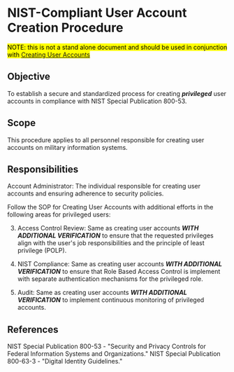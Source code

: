 # NIST-Compliant User Account Creation Procedure

<mark>NOTE: this is not a stand alone document and should be used in conjunction with [Creating User Accounts](https://github.com/kc-king-af/188-Comm-Docs/blob/main/1.%20SOPs/Managing%20Accounts/SOP%20Creating%20User%20Accounts.md)

## Objective
To establish a secure and standardized process for creating **_privileged_** user accounts in compliance with NIST Special Publication 800-53.

## Scope
This procedure applies to all personnel responsible for creating user accounts on military information systems.

## Responsibilities

Account Administrator: The individual responsible for creating user accounts and ensuring adherence to security policies.

Follow the SOP for Creating User Accounts with additional efforts in the following areas for privileged users:

3. Access Control Review:
   Same as creating user accounts **_WITH ADDITIONAL VERIFICATION_** to ensure that the requested privileges align with the user's job responsibilities and the principle of least privilege (POLP).


4. NIST Compliance:
   Same as creating user accounts **_WITH ADDITIONAL VERIFICATION_** to ensure that Role Based Access Control is implement with separate authentication mechanisms for the privileged role.

11. Audit:
   Same as creating user accounts **_WITH ADDITIONAL VERIFICATION_** to implement continuous monitoring of privileged accounts.

## References

NIST Special Publication 800-53 - "Security and Privacy Controls for Federal Information Systems and Organizations."
NIST Special Publication 800-63-3 - "Digital Identity Guidelines."
